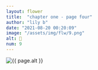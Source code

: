 ```yaml
---
layout: flower
title:  "chapter one - page four"
author: "lily b"
date: "2021-08-20 00:20:09"
image: "/assets/img/flw/9.png"
alt: 🌼
num: 9
---
```


<picture>
    <source media="all and (orientation: landscape)" srcset="{{ site.baseurl }}{{ page.image }}">
    <img src="{{ site.baseurl }}{{ page.image }}" alt="{{ page.alt }}">
</picture>